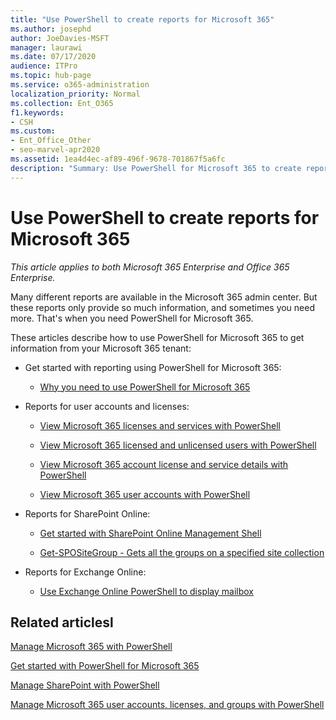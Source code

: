 ```yaml
---
title: "Use PowerShell to create reports for Microsoft 365"
ms.author: josephd
author: JoeDavies-MSFT
manager: laurawi
ms.date: 07/17/2020
audience: ITPro
ms.topic: hub-page
ms.service: o365-administration
localization_priority: Normal
ms.collection: Ent_O365
f1.keywords:
- CSH
ms.custom: 
- Ent_Office_Other
- seo-marvel-apr2020
ms.assetid: 1ea4d4ec-af89-496f-9678-701867f5a6fc
description: "Summary: Use PowerShell for Microsoft 365 to create reports that you can't produce in the Microsoft 365 admin center."
---
```


# Use PowerShell to create reports for Microsoft 365

*This article applies to both Microsoft 365 Enterprise and Office 365 Enterprise.*

Many different reports are available in the Microsoft 365 admin center. But these reports only provide so much information, and sometimes you need more. That's when you need PowerShell for Microsoft 365.
  
These articles describe how to use PowerShell for Microsoft 365 to get information from your Microsoft 365 tenant:
  
- Get started with reporting using PowerShell for Microsoft 365:
    
  - [Why you need to use PowerShell for Microsoft 365](./why-you-need-to-use-microsoft-365-powershell.md#reveal)
    
    
- Reports for user accounts and licenses:
    
  - [View Microsoft 365 licenses and services with PowerShell](view-licenses-and-services-with-microsoft-365-powershell.md)
    
  - [View Microsoft 365 licensed and unlicensed users with PowerShell](view-licensed-and-unlicensed-users-with-microsoft-365-powershell.md)
    
  - [View Microsoft 365 account license and service details with PowerShell](view-account-license-and-service-details-with-microsoft-365-powershell.md)
    
  - [View Microsoft 365 user accounts with PowerShell](view-user-accounts-with-microsoft-365-powershell.md)
    
- Reports for SharePoint Online:
    
  - [Get started with SharePoint Online Management Shell](/powershell/sharepoint/sharepoint-online/connect-sharepoint-online)
    
  - [Get-SPOSiteGroup - Gets all the groups on a specified site collection](/powershell/module/sharepoint-online/get-spositegroup)
    
- Reports for Exchange Online:
    
  - [Use Exchange Online PowerShell to display mailbox](/exchange/recipients-in-exchange-online/manage-user-mailboxes/use-powershell-to-display-mailbox-information)
    
    
## Related articlesl

[Manage Microsoft 365 with PowerShell](manage-microsoft-365-with-microsoft-365-powershell.md)
  
[Get started with PowerShell for Microsoft 365](getting-started-with-microsoft-365-powershell.md)
  
[Manage SharePoint with PowerShell](manage-sharepoint-online-with-microsoft-365-powershell.md)
  
[Manage Microsoft 365 user accounts, licenses, and groups with PowerShell](manage-user-accounts-and-licenses-with-microsoft-365-powershell.md)
